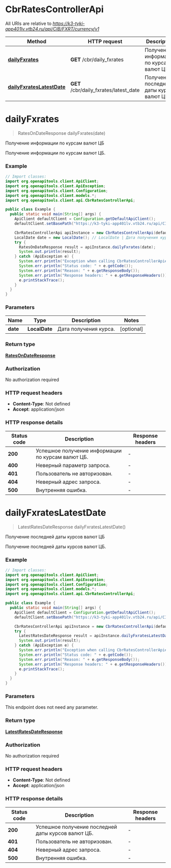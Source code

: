# CbrRatesControllerApi

All URIs are relative to *https://k3-tyki-app401lv.vtb24.ru/api/CIB/FXRT/currency/v1*

Method | HTTP request | Description
------------- | ------------- | -------------
[**dailyFxrates**](CbrRatesControllerApi.md#dailyFxrates) | **GET** /cbr/daily_fxrates | Получение информации по курсам валют ЦБ
[**dailyFxratesLatestDate**](CbrRatesControllerApi.md#dailyFxratesLatestDate) | **GET** /cbr/daily_fxrates/latest_date | Получение последней даты курсов валют ЦБ


<a name="dailyFxrates"></a>
# **dailyFxrates**
> RatesOnDateResponse dailyFxrates(date)

Получение информации по курсам валют ЦБ

Получение информации по курсам валют ЦБ.

### Example
```java
// Import classes:
import org.openapitools.client.ApiClient;
import org.openapitools.client.ApiException;
import org.openapitools.client.Configuration;
import org.openapitools.client.models.*;
import org.openapitools.client.api.CbrRatesControllerApi;

public class Example {
  public static void main(String[] args) {
    ApiClient defaultClient = Configuration.getDefaultApiClient();
    defaultClient.setBasePath("https://k3-tyki-app401lv.vtb24.ru/api/CIB/FXRT/currency/v1");

    CbrRatesControllerApi apiInstance = new CbrRatesControllerApi(defaultClient);
    LocalDate date = new LocalDate(); // LocalDate | Дата получения курса.
    try {
      RatesOnDateResponse result = apiInstance.dailyFxrates(date);
      System.out.println(result);
    } catch (ApiException e) {
      System.err.println("Exception when calling CbrRatesControllerApi#dailyFxrates");
      System.err.println("Status code: " + e.getCode());
      System.err.println("Reason: " + e.getResponseBody());
      System.err.println("Response headers: " + e.getResponseHeaders());
      e.printStackTrace();
    }
  }
}
```

### Parameters

Name | Type | Description  | Notes
------------- | ------------- | ------------- | -------------
 **date** | **LocalDate**| Дата получения курса. | [optional]

### Return type

[**RatesOnDateResponse**](RatesOnDateResponse.md)

### Authorization

No authorization required

### HTTP request headers

 - **Content-Type**: Not defined
 - **Accept**: application/json

### HTTP response details
| Status code | Description | Response headers |
|-------------|-------------|------------------|
**200** | Успешное получение информации по курсам валют ЦБ. |  -  |
**400** | Неверный параметр запроса. |  -  |
**401** | Пользователь не авторизован. |  -  |
**404** | Неверный адрес запроса. |  -  |
**500** | Внутренняя ошибка. |  -  |

<a name="dailyFxratesLatestDate"></a>
# **dailyFxratesLatestDate**
> LatestRatesDateResponse dailyFxratesLatestDate()

Получение последней даты курсов валют ЦБ

Получение последней даты курсов валют ЦБ.

### Example
```java
// Import classes:
import org.openapitools.client.ApiClient;
import org.openapitools.client.ApiException;
import org.openapitools.client.Configuration;
import org.openapitools.client.models.*;
import org.openapitools.client.api.CbrRatesControllerApi;

public class Example {
  public static void main(String[] args) {
    ApiClient defaultClient = Configuration.getDefaultApiClient();
    defaultClient.setBasePath("https://k3-tyki-app401lv.vtb24.ru/api/CIB/FXRT/currency/v1");

    CbrRatesControllerApi apiInstance = new CbrRatesControllerApi(defaultClient);
    try {
      LatestRatesDateResponse result = apiInstance.dailyFxratesLatestDate();
      System.out.println(result);
    } catch (ApiException e) {
      System.err.println("Exception when calling CbrRatesControllerApi#dailyFxratesLatestDate");
      System.err.println("Status code: " + e.getCode());
      System.err.println("Reason: " + e.getResponseBody());
      System.err.println("Response headers: " + e.getResponseHeaders());
      e.printStackTrace();
    }
  }
}
```

### Parameters
This endpoint does not need any parameter.

### Return type

[**LatestRatesDateResponse**](LatestRatesDateResponse.md)

### Authorization

No authorization required

### HTTP request headers

 - **Content-Type**: Not defined
 - **Accept**: application/json

### HTTP response details
| Status code | Description | Response headers |
|-------------|-------------|------------------|
**200** | Успешное получение последней даты курсов валют ЦБ. |  -  |
**401** | Пользователь не авторизован. |  -  |
**404** | Неверный адрес запроса. |  -  |
**500** | Внутренняя ошибка. |  -  |

